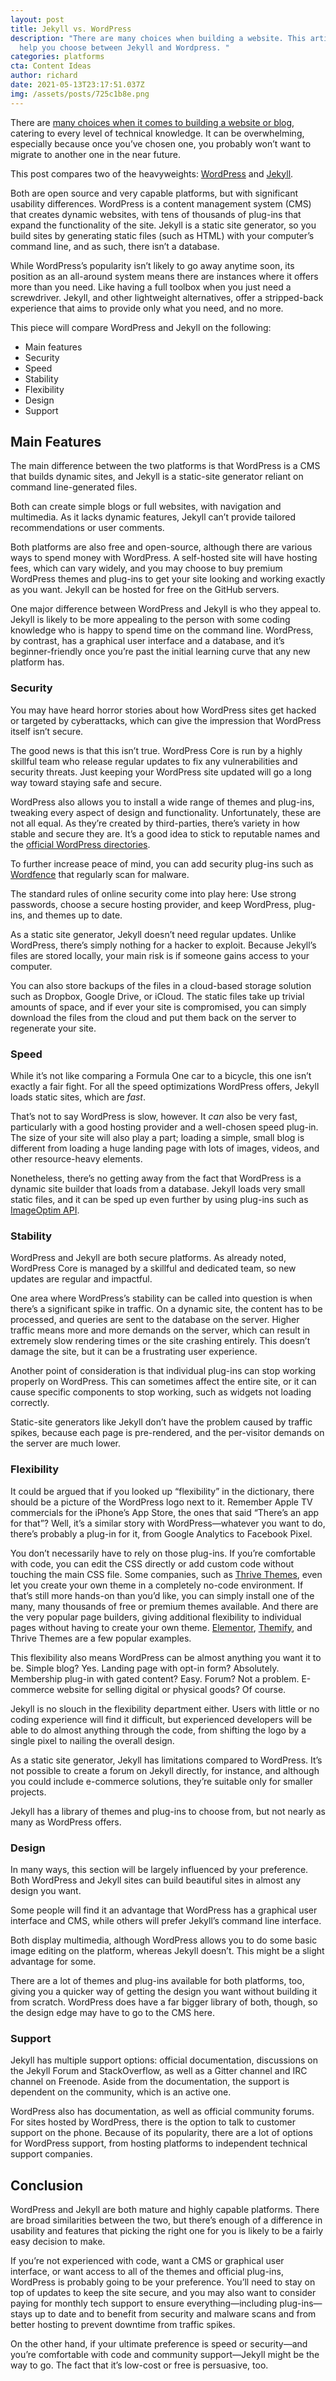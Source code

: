 ```yaml
---
layout: post
title: Jekyll vs. WordPress
description: "There are many choices when building a website. This article will
  help you choose between Jekyll and Wordpress. "
categories: platforms
cta: Content Ideas
author: richard
date: 2021-05-13T23:17:51.037Z
img: /assets/posts/725c1b8e.png
---
```


There are [many choices when it comes to building a website or blog](https://draft.dev/learn/platforms/), catering to every level of technical knowledge. It can be overwhelming, especially because once you’ve chosen one, you probably won’t want to migrate to another one in the near future.

This post compares two of the heavyweights: [WordPress](https://wordpress.com/) and [Jekyll](https://jekyllrb.com/). 

Both are open source and very capable platforms, but with significant usability differences. WordPress is a content management system (CMS) that creates dynamic websites, with tens of thousands of plug-ins that expand the functionality of the site. Jekyll is a static site generator, so you build sites by generating static files (such as HTML) with your computer’s command line, and as such, there isn’t a database.

<!-- signup -->

While WordPress’s popularity isn’t likely to go away anytime soon, its position as an all-around system means there are instances where it offers more than you need. Like having a full toolbox when you just need a screwdriver. Jekyll, and other lightweight alternatives, offer a stripped-back experience that aims to provide only what you need, and no more.

This piece will compare WordPress and Jekyll on the following:
- Main features
- Security
- Speed
- Stability
- Flexibility
- Design
- Support

## Main Features

The main difference between the two platforms is that WordPress is a CMS that builds dynamic sites, and Jekyll is a static-site generator reliant on command line-generated files.

Both can create simple blogs or full websites, with navigation and multimedia. As it lacks dynamic features, Jekyll can’t provide tailored recommendations or user comments.

Both platforms are also free and open-source, although there are various ways to spend money with WordPress. A self-hosted site will have hosting fees, which can vary widely, and you may choose to buy premium WordPress themes and plug-ins to get your site looking and working exactly as you want. Jekyll can be hosted for free on the GitHub servers.

One major difference between WordPress and Jekyll is who they appeal to. Jekyll is likely to be more appealing to the person with some coding knowledge who is happy to spend time on the command line. WordPress, by contrast, has a graphical user interface and a database, and it’s beginner-friendly once you’re past the initial learning curve that any new platform has.

### Security

You may have heard horror stories about how WordPress sites get hacked or targeted by cyberattacks, which can give the impression that WordPress itself isn’t secure.

The good news is that this isn’t true. WordPress Core is run by a highly skillful team who release regular updates to fix any vulnerabilities and security threats. Just keeping your WordPress site updated will go a long way toward staying safe and secure.

WordPress also allows you to install a wide range of themes and plug-ins, tweaking every aspect of design and functionality. Unfortunately, these are not all equal. As they’re created by third-parties, there’s variety in how stable and secure they are. It’s a good idea to stick to reputable names and the [official WordPress directories](https://wordpress.org/plugins/).

To further increase peace of mind, you can add security plug-ins such as [Wordfence](https://wordpress.org/plugins/wordfence/) that regularly scan for malware.

The standard rules of online security come into play here: Use strong passwords, choose a secure hosting provider, and keep WordPress, plug-ins, and themes up to date.

As a static site generator, Jekyll doesn’t need regular updates. Unlike WordPress, there’s simply nothing for a hacker to exploit. Because Jekyll’s files are stored locally, your main risk is if someone gains access to your computer.

You can also store backups of the files in a cloud-based storage solution such as Dropbox, Google Drive, or iCloud. The static files take up trivial amounts of space, and if ever your site is compromised, you can simply download the files from the cloud and put them back on the server to regenerate your site.

### Speed

While it’s not like comparing a Formula One car to a bicycle, this one isn’t exactly a fair fight. For all the speed optimizations WordPress offers, Jekyll loads static sites, which are _fast_.

That’s not to say WordPress is slow, however. It _can_ also be very fast, particularly with a good hosting provider and a well-chosen speed plug-in. The size of your site will also play a part; loading a simple, small blog is different from loading a huge landing page with lots of images, videos, and other resource-heavy elements. 

Nonetheless, there’s no getting away from the fact that WordPress is a dynamic site builder that loads from a database. Jekyll loads very small static files, and it can be sped up even further by using plug-ins such as [ImageOptim API](https://imageoptim.com/api).

### Stability

WordPress and Jekyll are both secure platforms. As already noted, WordPress Core is managed by a skillful and dedicated team, so new updates are regular and impactful.

One area where WordPress’s stability can be called into question is when there’s a significant spike in traffic. On a dynamic site, the content has to be processed, and queries are sent to the database on the server. Higher traffic means more and more demands on the server, which can result in extremely slow rendering times or the site crashing entirely. This doesn’t damage the site, but it can be a frustrating user experience.

Another point of consideration is that individual plug-ins can stop working properly on WordPress. This can sometimes affect the entire site, or it can cause specific components to stop working, such as widgets not loading correctly.

Static-site generators like Jekyll don’t have the problem caused by traffic spikes, because each page is pre-rendered, and the per-visitor demands on the server are much lower.

### Flexibility

It could be argued that if you looked up “flexibility” in the dictionary, there should be a picture of the WordPress logo next to it. Remember Apple TV commercials for the iPhone’s App Store, the ones that said “There’s an app for that”? Well, it’s a similar story with WordPress—whatever you want to do, there’s probably a plug-in for it, from Google Analytics to Facebook Pixel.

You don’t necessarily have to rely on those plug-ins. If you’re comfortable with code, you can edit the CSS directly or add custom code without touching the main CSS file. Some companies, such as [Thrive Themes](https://thrivethemes.com), even let you create your own theme in a completely no-code environment. If that’s still more hands-on than you’d like, you can simply install one of the many, many thousands of free or premium themes available. And there are the very popular page builders, giving additional flexibility to individual pages without having to create your own theme. [Elementor](https://elementor.com/), [Themify](https://themify.me/), and Thrive Themes are a few popular examples.

This flexibility also means WordPress can be almost anything you want it to be. Simple blog? Yes. Landing page with opt-in form? Absolutely. Membership plug-in with gated content? Easy. Forum? Not a problem. E-commerce website for selling digital or physical goods? Of course.

Jekyll is no slouch in the flexibility department either. Users with little or no coding experience will find it difficult, but experienced developers will be able to do almost anything through the code, from shifting the logo by a single pixel to nailing the overall design.

As a static site generator, Jekyll has limitations compared to WordPress. It’s not possible to create a forum on Jekyll directly, for instance, and although you could include e-commerce solutions, they’re suitable only for smaller projects.

Jekyll has a library of themes and plug-ins to choose from, but not nearly as many as WordPress offers.

### Design

In many ways, this section will be largely influenced by your preference. Both WordPress and Jekyll sites can build beautiful sites in almost any design you want.

Some people will find it an advantage that WordPress has a graphical user interface and CMS, while others will prefer Jekyll’s command line interface.

Both display multimedia, although WordPress allows you to do some basic image editing on the platform, whereas Jekyll doesn’t. This might be a slight advantage for some.

There are a lot of themes and plug-ins available for both platforms, too, giving you a quicker way of getting the design you want without building it from scratch. WordPress does have a far bigger library of both, though, so the design edge may have to go to the CMS here.

### Support

Jekyll has multiple support options: official documentation, discussions on the Jekyll Forum and StackOverflow, as well as a Gitter channel and IRC channel on Freenode. Aside from the documentation, the support is dependent on the community, which is an active one.

WordPress also has documentation, as well as official community forums. For sites hosted by WordPress, there is the option to talk to customer support on the phone. Because of its popularity, there are a lot of options for WordPress support, from hosting platforms to independent technical support companies.

## Conclusion

WordPress and Jekyll are both mature and highly capable platforms. There are broad similarities between the two, but there’s enough of a difference in usability and features that picking the right one for you is likely to be a fairly easy decision to make.

If you’re not experienced with code, want a CMS or graphical user interface, or want access to all of the themes and official plug-ins, WordPress is probably going to be your preference. You’ll need to stay on top of updates to keep the site secure, and you may also want to consider paying for monthly tech support to ensure everything—including plug-ins—stays up to date and to benefit from security and malware scans and from better hosting to prevent downtime from traffic spikes.

On the other hand, if your ultimate preference is speed or security—and you’re comfortable with code and community support—Jekyll might be the way to go. The fact that it’s low-cost or free is persuasive, too.
